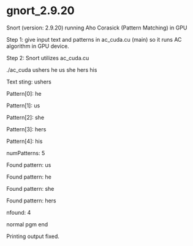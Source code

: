 # gnort_2.9.20
Snort (version: 2.9.20) running Aho Corasick (Pattern Matching) in GPU


Step 1: give input text and patterns in ac_cuda.cu (main) so it runs AC algorithm in GPU device.

Step 2: Snort utilizes ac_cuda.cu


./ac_cuda ushers he us she hers his


Text sting: ushers

Pattern[0]: he

Pattern[1]: us

Pattern[2]: she

Pattern[3]: hers

Pattern[4]: his

numPatterns: 5


Found pattern: us

Found pattern: he

Found pattern: she

Found pattern: hers

nfound: 4

normal pgm end



Printing output fixed.
